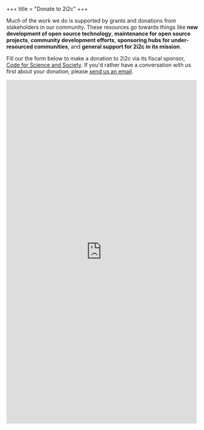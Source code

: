 +++
title = "Donate to 2i2c"
+++

Much of the work we do is supported by grants and donations from stakeholders in our community. These resources go towards things like **new development of open source technology**, **maintenance for open source projects**, **community development efforts**, **sponsoring hubs for under-resourced communities**, and **general support for 2i2c in its mission**.

Fill our the form below to make a donation to 2i2c via its fiscal sponsor, [Code for Science and Society](https://codeforscience.org). If you'd rather have a conversation with us first about your donation, please [send us an email](mailto:hello@2i2c.org?subject=Donation%20inquiry).

<script src="https://donorbox.org/widget.js" paypalExpress="true"></script>
<iframe src="https://donorbox.org/embed/2i2c" name="donorbox" allowpaymentrequest="allowpaymentrequest" seamless="seamless" frameborder="0" scrolling="no" height="900px" width="100%" style="max-width: 500px; min-width: 250px; max-height:none!important">
</iframe>
